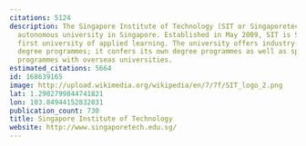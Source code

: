 ```yaml
---
citations: 5124
description: The Singapore Institute of Technology (SIT or Singaporetech) is the fifth
  autonomous university in Singapore. Established in May 2009, SIT is Singapore's
  first university of applied learning. The university offers industry-focused, applied
  degree programmes; it confers its own degree programmes as well as specialised degree
  programmes with overseas universities.
estimated_citations: 5664
id: 168639165
image: http://upload.wikimedia.org/wikipedia/en/7/7f/SIT_logo_2.png
lat: 1.2902799844741821
lon: 103.84944152832031
publication_count: 730
title: Singapore Institute of Technology
website: http://www.singaporetech.edu.sg/
---
```

